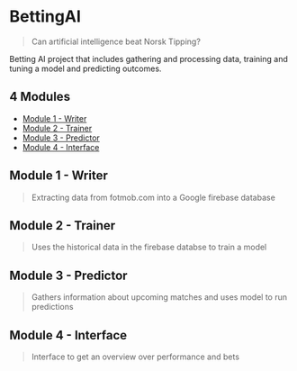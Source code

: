 # BettingAI
> Can artificial intelligence beat Norsk Tipping?

Betting AI project that includes gathering and processing data, training and tuning a model and predicting outcomes.

## 4 Modules
- [Module 1 - Writer](#module-1---writer)
- [Module 2 - Trainer]()
- [Module 3 - Predictor]()
- [Module 4 - Interface]()

## Module 1 - Writer
> Extracting data from fotmob.com into a Google firebase database

## Module 2 - Trainer
> Uses the historical data in the firebase databse to train a model

## Module 3 - Predictor
> Gathers information about upcoming matches and uses model to run predictions

## Module 4 - Interface
> Interface to get an overview over performance and bets





